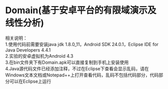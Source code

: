 Domain(基于安卓平台的有限域演示及线性分析)
======

相关说明：  
1.使用代码前需要安装java jdk 1.8.0_11，Android SDK 24.0.1，Eclipse IDE for Java Developers 4.4.1  
2.实验的安卓虚拟机为Android 4.3  
3.在bin文件夹下有Domain.apk可以直接复制到手机上安装使用  
4.Java源代码文件已经添加注释，不过在Eclipse下查看会显示乱码，请在Windows文本文档或Notepad++上打开查看代码，乱码不包括代码部分，代码部分可以在Eclipse上运行  

